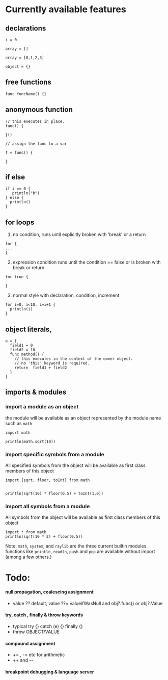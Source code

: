 
# Currently available features

## declarations
  `i = 0`
   
  `array = []`
  
  `array = [0,1,2,3]`
  
  `object = {}`
  
  
  
## free functions 
  `func funcName() {}`
## anonymous function
```
// this executes in place.
func() {
  
}()

// assign the func to a var

f = func() {
  
}
```
## if else 
  ```
  if i == 0 {
     println("b") 
  } else {
    println() 
  }
  ```
  
## for loops 
  1. no condition, runs until explicitly broken with 'break' or a return
  ```
  for {
  ...  
  }
  ```
  2. expression condition
  runs until the condition == false or is broken with break or return
  ```
  for true {
    
  }
  ```
  3. normal style with declaration, condition, increment
  ```
  for i=0, i<10, i=i+1 {
    println(i)
  }
  ```


## object literals, 


```
o = { 
  field1 = 0 
  field2 = 10
  func method() {
    // this executes in the context of the owner object.
    // no 'this' keyword is required.
    return  field1 + field2
  }
}
```
## imports & modules

### import a module as an object
the module will be available as an object represented by the module name
such as `math`
```
import math

println(math.sqrt(10))

```

### import specific symbols from a module

All specified symbols from the object will be available as first class members of this object

```
import {sqrt, floor, toInt} from math


println(sqrt(10) * floor(0.5) + toInt(1.0))

```

### import all symbols from a module

All symbols from the object will be available as first class members of this object

```
import * from math
println(sqrt(10 * 2) + floor(0.5))
```

Note: `math`, `system`, and `raylib` are the three current builtin modules.
functions like `println`, `readln`, `push` and `pop` are available without import (among a few others.)

# Todo: 

#### null propagation, coalescing assignment
- value ?? default, value ??= valueifWasNull and obj?.func() or obj?.Value


#### try, catch , finally & throw keywords
- typical try {} catch (e) {} finally {}
- throw OBJECT/VALUE


#### compound assignment
- += , -= etc for arithmetic
- ++ and --


#### breakpoint debugging & language server